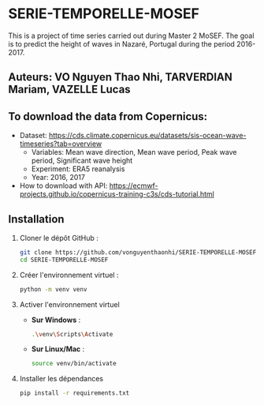 # SERIE-TEMPORELLE-MOSEF
This is a project of time series carried out during Master 2 MoSEF. The goal is to predict the height of waves in Nazaré, Portugal during the period 2016-2017.

## Auteurs: VO Nguyen Thao Nhi, TARVERDIAN Mariam, VAZELLE Lucas

## To download the data from Copernicus:
- Dataset: https://cds.climate.copernicus.eu/datasets/sis-ocean-wave-timeseries?tab=overview
  + Variables: Mean wave direction, Mean wave period, Peak wave period, Significant wave height
  + Experiment: ERA5 reanalysis
  + Year: 2016, 2017
- How to download with API: https://ecmwf-projects.github.io/copernicus-training-c3s/cds-tutorial.html

## Installation
1. Cloner le dépôt GitHub :

    ```bash
    git clone https://github.com/vonguyenthaonhi/SERIE-TEMPORELLE-MOSEF.git
    cd SERIE-TEMPORELLE-MOSEF
    ```

2. Créer l'environnement virtuel :

    ```bash
    python -m venv venv
    ```

3. Activer l'environnement virtuel

    - **Sur Windows** :

        ```bash
        .\venv\Scripts\Activate
        ```

    - **Sur Linux/Mac** :

        ```bash
        source venv/bin/activate
        ```

4. Installer les dépendances

    ```bash
    pip install -r requirements.txt
    ```
